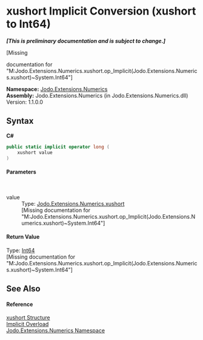 # xushort&nbsp;Implicit Conversion (xushort to Int64)
 _**\[This is preliminary documentation and is subject to change.\]**_

\[Missing <summary> documentation for "M:Jodo.Extensions.Numerics.xushort.op_Implicit(Jodo.Extensions.Numerics.xushort)~System.Int64"\]

**Namespace:**&nbsp;<a href="N_Jodo_Extensions_Numerics">Jodo.Extensions.Numerics</a><br />**Assembly:**&nbsp;Jodo.Extensions.Numerics (in Jodo.Extensions.Numerics.dll) Version: 1.1.0.0

## Syntax

**C#**<br />
``` C#
public static implicit operator long (
	xushort value
)
```


#### Parameters
&nbsp;<dl><dt>value</dt><dd>Type: <a href="T_Jodo_Extensions_Numerics_xushort">Jodo.Extensions.Numerics.xushort</a><br />\[Missing <param name="value"/> documentation for "M:Jodo.Extensions.Numerics.xushort.op_Implicit(Jodo.Extensions.Numerics.xushort)~System.Int64"\]</dd></dl>

#### Return Value
Type: <a href="https://docs.microsoft.com/dotnet/api/system.int64" target="_blank" rel="noopener noreferrer">Int64</a><br />\[Missing <returns> documentation for "M:Jodo.Extensions.Numerics.xushort.op_Implicit(Jodo.Extensions.Numerics.xushort)~System.Int64"\]

## See Also


#### Reference
<a href="T_Jodo_Extensions_Numerics_xushort">xushort Structure</a><br /><a href="Overload_Jodo_Extensions_Numerics_xushort_op_Implicit">Implicit Overload</a><br /><a href="N_Jodo_Extensions_Numerics">Jodo.Extensions.Numerics Namespace</a><br />